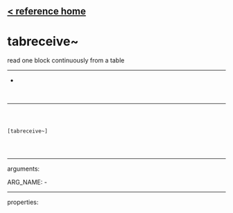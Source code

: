 [< reference home](index.html)
---

# tabreceive~


read one block continuously from a table

---

-
<br>


---


```



[tabreceive~]


            
```

---
arguments:

ARG_NAME: -<br>

---
properties:


